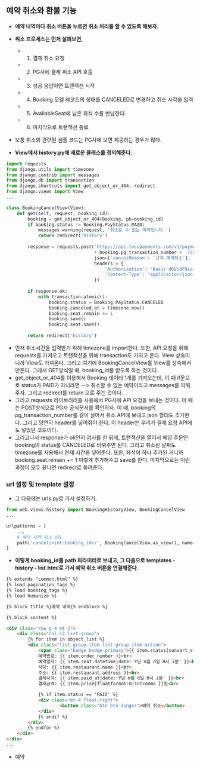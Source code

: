 ## 예약 취소와 환불 기능
- **예약 내역마다 취소 버튼을 누르면 취소 처리를 할 수 있도록 해보자.**
- **취소 프로세스는 먼저 살펴보면,**
  - 1. 결제 취소 요청 
  - 2. PG사에 결제 취소 API 호출
  - 3. 성공 응답이면 트랜잭션 시작
  - 4. Booking 모델 레코드의 상태를 CANCELED로 변경하고 취소 시각을 입력
  - 5. AvailableSeat에 남은 좌석 수를 반납한다.
  - 6. 마지막으로 트랜잭션 종료

- 보통 취소와 관련된 샘플 코드는 PG사에 보면 제공하는 경우가 많다. 

- **View에서 history.py에 새로운 클래스를 정의해준다.**

```python
import requests
from django.utils import timezone
from django.contrib import messages
from django.db import transaction
from django.shortcuts import get_object_or_404, redirect
from django.views import View
...

class BookingCancelView(View):
    def get(self, request, booking_id):
        booking = get_object_or_404(Booking, pk=booking_id)
        if booking.status != Booking.PayStatus.PAID:
            messages.warning(request, '취소할 수 없는 예약입니다.')
            return redirect('history')
        
        response = requests.post('https://api.tosspayments.com/v1/payments/'
                                 + booking.pg_transaction_number + '/cancel',
                                 json={'cancelReason': '고객 예약취소'},
                                 headers = {
                                     'Authorization': 'Basic dGVzdF9za196WExrS0V5cE5BcldtbzUwblgzbG1lYXhZRzVSOg==',
                                     'Content-Type': 'application/json',
                                 })
        
        if response.ok:
            with transaction.atomic():
                booking.status = Booking.PayStatus.CANCELED
                booking.canceled_at = timezone.now()
                booking.seat.remain += 1
                booking.save()
                booking.seat.save()
        
        return redirect('history')
```

- 먼저 취소시간을 입력받기 위해 timezone를 import한다. 또한, API 요청을 위해 requests를 가져오고 트랜잭션을 위해 transaction도 가지고 온다. View 상속이니까 View도 가져온다. 
  그리고 여기에 BookingCancelView를 View를 상속해서 만든다. 그래서 GET방식일 때, booking_id를 받도록 하는 것이다. 
- get_object_or_404를 이용해서 Booking 데이터 1개를 가져오는데, 이 때 if문으로 status가 PAID가 아니라면 --> 취소할 수 없는 예약이라고 messages를 띄워주자. 그리고 redirect를 return
  으로 주는 것이다. 
- 그리고 requests 라이브러리를 사용해서 PG사에 API 요청을 보내는 것이다. 이 때는 POST방식으로 PG사 공식문서를 확인하자. 이 때, booking의 pg_transaction_number를 같이 실어서 취소 API에
  보내고 json 형태도 추가한다. 그리고 당연히 header를 넣어줘야 한다. 이 header는 우리가 결제 요청 API에도 넣었던 코드이다. 
- 그리고나서 response가 ok인지 검사를 한 뒤에, 트랜잭션을 열어서 해당 주문인 booking의 status를 CANCELED로 바꿔주면 된다. 그리고 취소된 날짜도 timezone를 사용해서 현재 시간을 넣어준다. 
  또한, 좌석이 하나 추가된 거니까 booking.seat.remain += 1 이렇게 추가해주고 save를 한다. 마지막으로는 이런 과정이 모두 끝나면 redirect로 돌려준다. 


### url 설정 및 template 설정
- 그 다음에는 urls.py로 가서 설정하기.

```python
from web.views.history import BookingHistoryView, BookingCancelView
...

urlpatterns = [
    ...
    # 예약 내역 취소 URL
    path('cancel/<int:booking_id>/', BookingCancelView.as_view(), name='cancel')
]
```

- **이렇게 booking_id를 path 파라미터로 보내고, 그 다음으로 templates - history - list.html로 가서 예약 취소 버튼을 연결해준다.**

```html
{% extends "common.html" %}
{% load pagination_tags %}
{% load booking_tags %}
{% load humanize %}

{% block title %}예약 내역{% endblock %}

{% block content %}

<div class="row g-4 mt-2">
    <div class="col-12 list-group">
        {% for item in object_list %}
        <div class="list-group-item list-group-item-action">
            <span class="badge badge-primary">{{ item.status|convert_status_korean }}</span><br>
            예약번호: {{ item.order_number }}<br>
            예약일자: {{ item.seat.datetime|date:'Y년 m월 d일 H시 i분' }}<br>
            식당: {{ item.restaurant.name }}<br>
            주소: {{ item.restaurant.address }}<br>
            결제시각: {{ item.paid_at|date:'Y년 m월 d일 H시 i분' }}<br>
            결제금액: {{ item.price|floatformat:0|intcomma }}원<br>

            {% if item.status == 'PAID' %}
            <div class="mt-4 float-right">
                    <button class="btn btn-danger">예약 취소</button>
            </div>
            {% endif %}
        </div>
        {% endfor %}
    </div>
</div>
...
```

- 예약
